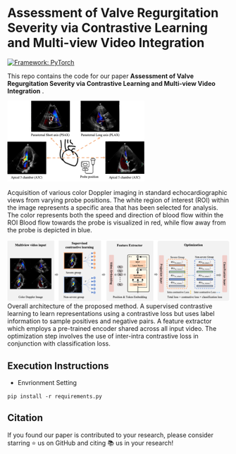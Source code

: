# Assessment of Valve Regurgitation Severity via Contrastive Learning and Multi-view Video Integration


[![Framework: PyTorch](https://img.shields.io/badge/Framework-PyTorch-orange.svg)](https://pytorch.org/) 

This repo contains the code for our paper **Assessment of Valve Regurgitation Severity via Contrastive Learning and Multi-view Video Integration**  </a>.

![Intuition](intuition.png?raw=true "Intuition")

Acquisition of various color Doppler imaging in standard echocardiographic views from varying probe positions. The white region of interest (ROI) within the image represents a specific area that has been selected for analysis. The color represents both the speed and direction of blood flow within the ROI Blood flow towards the probe is visualized in red, while flow away from the probe is depicted in blue. 

![Overview of framework](Methods.png?raw=true "Method")
Overall architecture of the proposed method. A supervised contrastive learning to learn representations using a contrastive loss but uses label information to sample positives and negative pairs. A feature extractor which employs a pre-trained encoder shared across all input video. The optimization step involves the use of inter-intra contrastive loss in conjunction with classification loss. 

## Execution Instructions
- Envrionment Setting

```
pip install -r requirements.py
```
  
## Citation

If you found our paper is contributed to your research, please consider starring ⭐ us on GitHub and citing 📚 us in your research!
